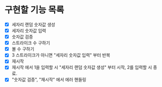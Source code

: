 # 구현할 기능 목록

- [x] 세자리 랜덤 숫자값 생성
- [x] 세자리 숫자값 입력
- [x] 숫자값 검증
- [x] 스트라이크 수 구하기
- [x] 볼 수 구하기
- [x] 3 스트라이크가 아니면 "세자리 숫자값 입력" 부터 반복
- [x] 재시작
- [x] 재시작 에서 1을 입력할 시 "세자리 랜덤 숫자값 생성" 부터 시작, 2를 입력할 시 종료.
- [x] "숫자값 검증", "재시작" 에서 에러 핸들링